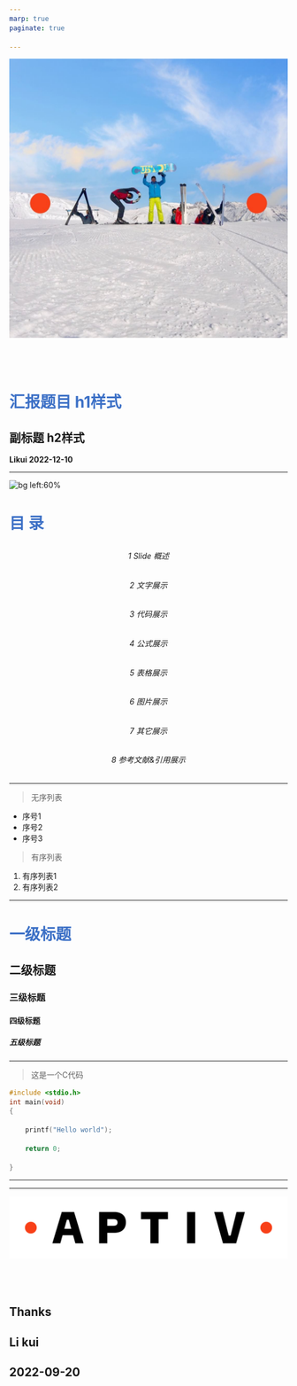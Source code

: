 ```yaml
---
marp: true
paginate: true

---
```


<!--
_paginate: false
-->
![bg vertical w:1300px](培训笔记/Template/images/bg1.jpg)
<br/>
<br/>
<br/>
<br/>
# 汇报题目 h1样式
## 副标题 h2样式
**Likui  2022-12-10**


---

<style scoped>
    section {
  text-align: center;
    }
    h1 {
        color: rgb(60, 112, 198);
        margin-bottom: 30px;
    }
    h6 {
        text-align: center;
    }

</style>
<!--
_paginate: false 
-->
![bg left:60% ](培训笔记/Template/images/bg3.jpg)

# 目 录

###### 1 Slide 概述
###### 2 文字展示
###### 3 代码展示
###### 4 公式展示
###### 5 表格展示
###### 6 图片展示
###### 7 其它展示
###### 8 参考文献&引用展示
 


---

<!--_header: 1.Slide 概述 -->

> 无序列表

* 序号1
* 序号2
* 序号3

> 有序列表

1. 有序列表1
2. 有序列表2




---

<!--_header: 2.文字展示 -->


# 一级标题

## 二级标题

### 三级标题

#### 四级标题

##### 五级标题


---

<!--_header: 3.代码展示 -->


> 这是一个C代码

```c
#include <stdio.h>
int main(void)
{

    printf("Hello world");

    return 0;

}

```


---

<!--_header: 4.公式展示 -->








---

<style scoped>
    section {
  text-align: center;
    }
</style>

![bg vertical w:400px ](培训笔记/Template/images/logo.png)
<br/>
<br/>
<br/>
<br/>
## Thanks
## Li kui
## 2022-09-20

